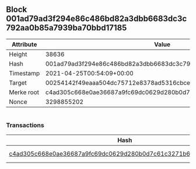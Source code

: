 ## Block 001ad79ad3f294e86c486bd82a3dbb6683dc3c792aa0b85a7939ba70bbd17185

Attribute | Value
--- | ---
Height | 38636
Hash | 001ad79ad3f294e86c486bd82a3dbb6683dc3c792aa0b85a7939ba70bbd17185
Timestamp | 2021-04-25T00:54:09+00:00
Target | 00254142f49eaaa504dc75712e8378ad5316cbcead634704b3734b6271167cc4
Merke root | c4ad305c668e0ae36687a9fc69dc0629d280b0d7c61c3271b649b5b496af8181
Nonce | 3298855202

```

```

### Transactions

Hash | Amount
--- | ---
[c4ad305c668e0ae36687a9fc69dc0629d280b0d7c61c3271b649b5b496af8181](c4ad305c668e0ae36687a9fc69dc0629d280b0d7c61c3271b649b5b496af8181.md) | 10.00000000 SKEPTI 

